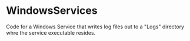 # WindowsServices
Code for a Windows Service that writes log files out to a "Logs" directory whre the service executable resides.
